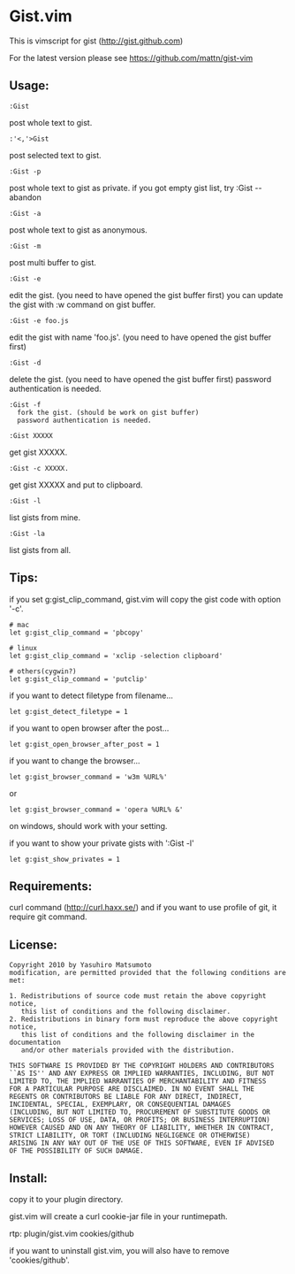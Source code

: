 Gist.vim
========

This is vimscript for gist (http://gist.github.com)

For the latest version please see https://github.com/mattn/gist-vim

Usage:
------

    :Gist
  post whole text to gist.

    :'<,'>Gist
  post selected text to gist.

    :Gist -p
  post whole text to gist as private.
 if you got empty gist list, try :Gist --abandon

    :Gist -a
  post whole text to gist as anonymous.

    :Gist -m
  post multi buffer to gist.

    :Gist -e
  edit the gist. (you need to have opened the gist buffer first)
  you can update the gist with :w command on gist buffer.

    :Gist -e foo.js
  edit the gist with name 'foo.js'. (you need to have opened the gist buffer first)

    :Gist -d
  delete the gist. (you need to have opened the gist buffer first)
  password authentication is needed.

    :Gist -f
      fork the gist. (should be work on gist buffer)
      password authentication is needed.
 
    :Gist XXXXX
  get gist XXXXX.

    :Gist -c XXXXX.
  get gist XXXXX and put to clipboard.

    :Gist -l
  list gists from mine.

    :Gist -la
  list gists from all.

Tips:
-----
  if you set g:gist_clip_command, gist.vim will copy the gist code
    with option '-c'.

    # mac
    let g:gist_clip_command = 'pbcopy'

    # linux
    let g:gist_clip_command = 'xclip -selection clipboard'

    # others(cygwin?)
    let g:gist_clip_command = 'putclip'

  if you want to detect filetype from filename...

    let g:gist_detect_filetype = 1

  if you want to open browser after the post...

    let g:gist_open_browser_after_post = 1

  if you want to change the browser...

    let g:gist_browser_command = 'w3m %URL%'

  or

    let g:gist_browser_command = 'opera %URL% &'

  on windows, should work with your setting.

  if you want to show your private gists with ':Gist -l'

    let g:gist_show_privates = 1

Requirements:
--------
  curl command (http://curl.haxx.se/)
  and if you want to use profile of git, it require git command.

License:
--------

    Copyright 2010 by Yasuhiro Matsumoto
    modification, are permitted provided that the following conditions are met:
    
    1. Redistributions of source code must retain the above copyright notice,
       this list of conditions and the following disclaimer.
    2. Redistributions in binary form must reproduce the above copyright notice,
       this list of conditions and the following disclaimer in the documentation
       and/or other materials provided with the distribution.
    
    THIS SOFTWARE IS PROVIDED BY THE COPYRIGHT HOLDERS AND CONTRIBUTORS
    ``AS IS'' AND ANY EXPRESS OR IMPLIED WARRANTIES, INCLUDING, BUT NOT
    LIMITED TO, THE IMPLIED WARRANTIES OF MERCHANTABILITY AND FITNESS
    FOR A PARTICULAR PURPOSE ARE DISCLAIMED. IN NO EVENT SHALL THE
    REGENTS OR CONTRIBUTORS BE LIABLE FOR ANY DIRECT, INDIRECT,
    INCIDENTAL, SPECIAL, EXEMPLARY, OR CONSEQUENTIAL DAMAGES
    (INCLUDING, BUT NOT LIMITED TO, PROCUREMENT OF SUBSTITUTE GOODS OR
    SERVICES; LOSS OF USE, DATA, OR PROFITS; OR BUSINESS INTERRUPTION)
    HOWEVER CAUSED AND ON ANY THEORY OF LIABILITY, WHETHER IN CONTRACT,
    STRICT LIABILITY, OR TORT (INCLUDING NEGLIGENCE OR OTHERWISE)
    ARISING IN ANY WAY OUT OF THE USE OF THIS SOFTWARE, EVEN IF ADVISED
    OF THE POSSIBILITY OF SUCH DAMAGE.

Install:
--------
  copy it to your plugin directory.

  gist.vim will create a curl cookie-jar file in your runtimepath.

  rtp:
    plugin/gist.vim
    cookies/github

  if you want to uninstall gist.vim, you will also have to remove 'cookies/github'.

